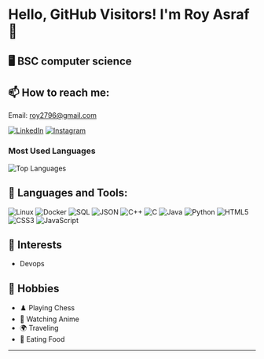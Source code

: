 # Hello, GitHub Visitors! I'm Roy Asraf 👋
## 🖥️ BSC computer science 

## 📫 How to reach me:
Email: [roy2796@gmail.com](mailto:roy2796@gmail.com)

[![LinkedIn](https://img.shields.io/badge/LinkedIn-blue?style=flat&logo=linkedin&logoColor=white)](https://www.linkedin.com/in/roy-asraf-89612622a)
[![Instagram](https://img.shields.io/badge/Instagram-E4405F?style=flat&logo=instagram&logoColor=white)](https://www.instagram.com/roy_asraf)

### Most Used Languages
![Top Languages](https://github-readme-stats.vercel.app/api/top-langs/?username=roy-asraf1&layout=compact&theme=dark&langs_count=12)



## 🚀 Languages and Tools:
![Linux](https://img.shields.io/badge/-Linux-FCC624?style=flat&logo=linux&logoColor=black)
![Docker](https://img.shields.io/badge/-Docker-2496ED?style=flat&logo=docker&logoColor=white)
![SQL](https://img.shields.io/badge/-SQL-4479A1?style=flat&logo=mysql&logoColor=white)
![JSON](https://img.shields.io/badge/-JSON-000000?style=flat&logo=json&logoColor=white)
![C++](https://img.shields.io/badge/-C++-00599C?style=flat&logo=cplusplus&logoColor=white)
![C](https://img.shields.io/badge/-C-A8B9CC?style=flat&logo=c&logoColor=black)
![Java](https://img.shields.io/badge/-Java-007396?style=flat&logo=java&logoColor=white)
![Python](https://img.shields.io/badge/-Python-3776AB?style=flat&logo=python&logoColor=white)
![HTML5](https://img.shields.io/badge/-HTML5-E34F26?style=flat&logo=html5&logoColor=white)
![CSS3](https://img.shields.io/badge/-CSS3-1572B6?style=flat&logo=css3&logoColor=white)
![JavaScript](https://img.shields.io/badge/-JavaScript-F7DF1E?style=flat&logo=javascript&logoColor=black)


## 🌱 Interests
- Devops 

## 🎯 Hobbies
- ♟️ Playing Chess
- 🎥 Watching Anime
- 🌍 Traveling
- 🍕 Eating Food

---

